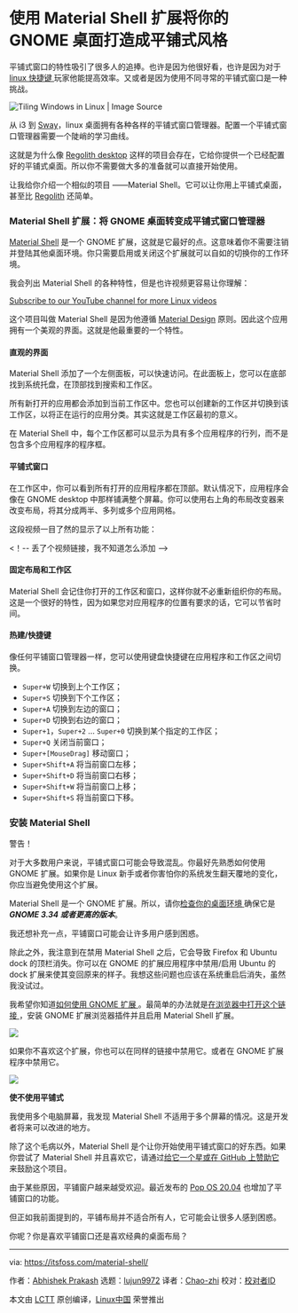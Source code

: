 [#]: collector: (lujun9972)
[#]: translator: (Chao-zhi)
[#]: reviewer: ( )
[#]: publisher: ( )
[#]: url: ( )
[#]: subject: (Give Your GNOME Desktop a Tiling Makeover With Material Shell GNOME Extension)
[#]: via: (https://itsfoss.com/material-shell/)
[#]: author: (Abhishek Prakash https://itsfoss.com/author/abhishek/)

使用 Material Shell 扩展将你的 GNOME 桌面打造成平铺式风格
======

平铺式窗口的特性吸引了很多人的追捧。也许是因为他很好看，也许是因为对于 [linux 快捷键 ][1] 玩家他能提高效率。又或者是因为使用不同寻常的平铺式窗口是一种挑战。

![Tiling Windows in Linux | Image Source][2]

从 i3 到 [Sway][3]，linux 桌面拥有各种各样的平铺式窗口管理器。配置一个平铺式窗口管理器需要一个陡峭的学习曲线。

这就是为什么像 [Regolith desktop][4] 这样的项目会存在，它给你提供一个已经配置好的平铺式桌面。所以你不需要做大多的准备就可以直接开始使用。

让我给你介绍一个相似的项目 ——Material Shell。它可以让你用上平铺式桌面，甚至比 [Regolith][5] 还简单。

### Material Shell 扩展：将 GNOME 桌面转变成平铺式窗口管理器

[Material Shell][6] 是一个 GNOME 扩展，这就是它最好的点。这意味着你不需要注销并登陆其他桌面环境。你只需要启用或关闭这个扩展就可以自如的切换你的工作环境。

我会列出 Material Shell 的各种特性，但是也许视频更容易让你理解：

[Subscribe to our YouTube channel for more Linux videos][7]

这个项目叫做 Material Shell 是因为他遵循 [Material Design][8] 原则。因此这个应用拥有一个美观的界面。这就是他最重要的一个特性。

#### 直观的界面

Material Shell 添加了一个左侧面板，可以快速访问。在此面板上，您可以在底部找到系统托盘，在顶部找到搜索和工作区。

所有新打开的应用都会添加到当前工作区中。您也可以创建新的工作区并切换到该工作区，以将正在运行的应用分类。其实这就是工作区最初的意义。

在 Material Shell 中，每个工作区都可以显示为具有多个应用程序的行列，而不是包含多个应用程序的程序框。

#### 平铺式窗口

在工作区中，你可以看到所有打开的应用程序都在顶部。默认情况下，应用程序会像在 GNOME desktop 中那样铺满整个屏幕。你可以使用右上角的布局改变器来改变布局，将其分成两半、多列或多个应用网格。

这段视频一目了然的显示了以上所有功能：

<！-- 丢了个视频链接，我不知道怎么添加 -->

#### 固定布局和工作区

Material Shell 会记住你打开的工作区和窗口，这样你就不必重新组织你的布局。这是一个很好的特性，因为如果您对应用程序的位置有要求的话，它可以节省时间。

#### 热建/快捷键

像任何平铺窗口管理器一样，您可以使用键盘快捷键在应用程序和工作区之间切换。

  * `Super+W` 切换到上个工作区；
  * `Super+S` 切换到下个工作区；
  * `Super+A` 切换到左边的窗口；
  * `Super+D` 切换到右边的窗口；
  * `Super+1`，`Super+2` … `Super+0` 切换到某个指定的工作区；
  * `Super+Q` 关闭当前窗口；
  * `Super+[MouseDrag]` 移动窗口；
  * `Super+Shift+A` 将当前窗口左移；
  * `Super+Shift+D` 将当前窗口右移；
  * `Super+Shift+W` 将当前窗口上移；
  * `Super+Shift+S` 将当前窗口下移。



### 安装 Material Shell

警告！

对于大多数用户来说，平铺式窗口可能会导致混乱。你最好先熟悉如何使用 GNOME 扩展。如果你是 Linux  新手或者你害怕你的系统发生翻天覆地的变化，你应当避免使用这个扩展。

Material Shell 是一个 GNOME 扩展。所以，请你[检查你的桌面环境 ][9] 确保它是 _**GNOME 3.34 或者更高的版本**_。

我还想补充一点，平铺窗口可能会让许多用户感到困惑。

除此之外，我注意到在禁用 Material Shell 之后，它会导致 Firefox 和 Ubuntu dock 的顶栏消失。你可以在 GNOME 的扩展应用程序中禁用/启用 Ubuntu 的 dock 扩展来使其变回原来的样子。我想这些问题也应该在系统重启后消失，虽然我没试过。

我希望你知道[如何使用 GNOME 扩展 ][10]。最简单的办法就是[在浏览器中打开这个链接 ][11]，安装 GNOME 扩展浏览器插件并且启用 Material Shell 扩展。

![][12]

如果你不喜欢这个扩展，你也可以在同样的链接中禁用它。或者在 GNOME 扩展程序中禁用它。

![][13]

**使不使用平铺式**

我使用多个电脑屏幕，我发现 Material Shell 不适用于多个屏幕的情况。这是开发者将来可以改进的地方。

除了这个毛病以外，Material Shell 是个让你开始使用平铺式窗口的好东西。如果你尝试了 Material Shell 并且喜欢它，请通过[给它一个星或在 GitHub 上赞助它 ][14] 来鼓励这个项目。

由于某些原因，平铺窗户越来越受欢迎。最近发布的 [Pop OS 20.04][15] 也增加了平铺窗口的功能。

但正如我前面提到的，平铺布局并不适合所有人，它可能会让很多人感到困惑。

你呢？你是喜欢平铺窗口还是喜欢经典的桌面布局？

--------------------------------------------------------------------------------

via: https://itsfoss.com/material-shell/

作者：[Abhishek Prakash][a]
选题：[lujun9972][b]
译者：[Chao-zhi](https://github.com/Chao-zhi)
校对：[校对者ID](https://github.com/校对者ID)

本文由 [LCTT](https://github.com/LCTT/TranslateProject) 原创编译，[Linux中国](https://linux.cn/) 荣誉推出

[a]: https://itsfoss.com/author/abhishek/
[b]: https://github.com/lujun9972
[1]: https://itsfoss.com/ubuntu-shortcuts/
[2]: https://i0.wp.com/itsfoss.com/wp-content/uploads/2019/09/linux-ricing-example-800x450.jpg?resize=800%2C450&ssl=1
[3]: https://itsfoss.com/sway-window-manager/
[4]: https://itsfoss.com/regolith-linux-desktop/
[5]: https://regolith-linux.org/
[6]: https://material-shell.com
[7]: https://www.youtube.com/c/itsfoss?sub_confirmation=1
[8]: https://material.io/
[9]: https://itsfoss.com/find-desktop-environment/
[10]: https://itsfoss.com/gnome-shell-extensions/
[11]: https://extensions.gnome.org/extension/3357/material-shell/
[12]: https://i2.wp.com/itsfoss.com/wp-content/uploads/2020/09/install-material-shell.png?resize=800%2C307&ssl=1
[13]: https://i2.wp.com/itsfoss.com/wp-content/uploads/2020/09/material-shell-gnome-extension.png?resize=799%2C497&ssl=1
[14]: https://github.com/material-shell/material-shell
[15]: https://itsfoss.com/pop-os-20-04-review/
